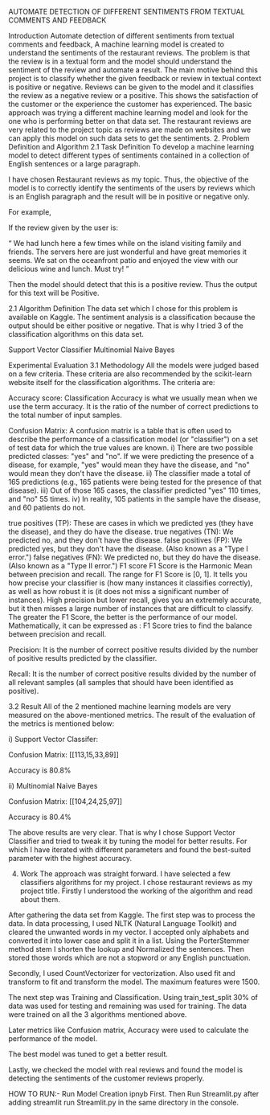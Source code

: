 AUTOMATE DETECTION OF DIFFERENT SENTIMENTS FROM TEXTUAL COMMENTS AND FEEDBACK

Introduction
Automate detection of different sentiments from textual comments and feedback, A machine learning model is created to understand the sentiments of the restaurant reviews. The problem is that the review is in a textual form and the model should understand the sentiment of the review and automate a result.
The main motive behind this project is to classify whether the given feedback or review in textual context is positive or negative. Reviews can be given to the model and it classifies the review as a negative review or a positive. This shows the satisfaction of the customer or the experience the customer has experienced.
The basic approach was trying a different machine learning model and look for the one who is performing better on that data set. The restaurant reviews are very related to the project topic as reviews are made on websites and we can apply this model on such data sets to get the sentiments.
2. Problem Definition and Algorithm
2.1 Task Definition
To develop a machine learning model to detect different types of sentiments contained in a collection of English sentences or a large paragraph.

I have chosen Restaurant reviews as my topic. Thus, the objective of the model is to correctly identify the sentiments of the users by reviews which is an English paragraph and the result will be in positive or negative only.

For example,

If the review given by the user is:

“ We had lunch here a few times while on the island visiting family and friends. The servers here are just wonderful and have great memories it seems. We sat on the oceanfront patio and enjoyed the view with our delicious wine and lunch. Must try! ”

Then the model should detect that this is a positive review. Thus the output for this text will be Positive.

2.1 Algorithm Definition
The data set which I chose for this problem is available on Kaggle. The sentiment analysis is a classification because the output should be either positive or negative. That is why I tried 3 of the classification algorithms on this data set.

Support Vector Classifier
Multinomial Naive Bayes



Experimental Evaluation
3.1 Methodology
All the models were judged based on a few criteria. These criteria are also recommended by the scikit-learn website itself for the classification algorithms. The criteria are:

Accuracy score: Classification Accuracy is what we usually mean when we use the term accuracy. It is the ratio of the number of correct predictions to the total number of input samples.

Confusion Matrix: A confusion matrix is a table that is often used to describe the performance of a classification model (or "classifier") on a set of test data for which the true values are known. i) There are two possible predicted classes: "yes" and "no". If we were predicting the presence of a disease, for example, "yes" would mean they have the disease, and "no" would mean they don't have the disease. ii) The classifier made a total of 165 predictions (e.g., 165 patients were being tested for the presence of that disease). iii) Out of those 165 cases, the classifier predicted "yes" 110 times, and "no" 55 times. iv) In reality, 105 patients in the sample have the disease, and 60 patients do not.

true positives (TP): These are cases in which we predicted yes (they have the disease), and they do have the disease.
true negatives (TN): We predicted no, and they don't have the disease.
false positives (FP): We predicted yes, but they don't have the disease. (Also known as a "Type I error.")
false negatives (FN): We predicted no, but they do have the disease. (Also known as a "Type II error.")
F1 score F1 Score is the Harmonic Mean between precision and recall. The range for F1 Score is [0, 1]. It tells you how precise your classifier is (how many instances it classifies correctly), as well as how robust it is (it does not miss a significant number of instances). High precision but lower recall, gives you an extremely accurate, but it then misses a large number of instances that are difficult to classify. The greater the F1 Score, the better is the performance of our model. Mathematically, it can be expressed as : F1 Score tries to find the balance between precision and recall.

Precision: It is the number of correct positive results divided by the number of positive results predicted by the classifier.

Recall: It is the number of correct positive results divided by the number of all relevant samples (all samples that should have been identified as positive).

3.2 Result
All of the 2 mentioned machine learning models are very measured on the above-mentioned metrics. The result of the evaluation of the metrics is mentioned below:

i) Support Vector Classifer:

Confusion Matrix: [[113,15,33,89]]

Accuracy is 80.8%

ii) Multinomial Naive Bayes

Confusion Matrix: [[104,24,25,97]]

Accuracy is 80.4%



The above results are very clear. That is why I chose Support Vector Classifier and tried to tweak it by tuning the model for better results. For which I have iterated with different parameters and found the best-suited parameter with the highest accuracy.

4. Work
The approach was straight forward. I have selected a few classifiers algorithms for my project. I chose restaurant reviews as my project title. Firstly I understood the working of the algorithm and read about them.

After gathering the data set from Kaggle. The first step was to process the data. In data processing, I used NLTK (Natural Language Toolkit) and cleared the unwanted words in my vector. I accepted only alphabets and converted it into lower case and split it in a list. Using the PorterStemmer method stem I shorten the lookup and Normalized the sentences. Then stored those words which are not a stopword or any English punctuation.

Secondly, I used CountVectorizer for vectorization. Also used fit and transform to fit and transform the model. The maximum features were 1500.

The next step was Training and Classification. Using train_test_split 30% of data was used for testing and remaining was used for training. The data were trained on all the 3 algorithms mentioned above.

Later metrics like Confusion matrix, Accuracy were used to calculate the performance of the model.

The best model was tuned to get a better result.

Lastly, we checked the model with real reviews and found the model is detecting the sentiments of the customer reviews properly.


HOW TO RUN:-
Run Model Creation ipnyb First.
Then Run Streamlit.py after adding streamlit run Streamlit.py in the same directory in the console.
